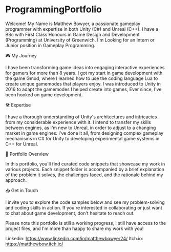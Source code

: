 # ProgrammingPortfolio

Welcome! My Name is Matthew Bowyer, a passionate gameplay programmer with expertise in both Unity (C#) and Unreal (C++). I have a BSc with First Class Honours in Game Design and Development (Programming) at University of Greenwich. I'm Looking for an Intern or Junior position in Gameplay Programming.

🎮 My Journey

I have been transforming game ideas into engaging interactive experiences for gamers for more than 8 years. I got my start in game development with the game Gmod, where I learned how to use the coding language Lua to create unique gamemodes that players enjoy. I was introduced to Unity in 2016 to adapt the gamemodes I helped create into games,  Ever since, I've been hooked on game development.

🛠 Expertise

I have a thorough understanding of Unity's architectures and intricacies from my considerable experience with it. I intend to transfer my skills between engines, as I'm new to Unreal, in order to adjust to a changing market in game engines. I've done it all, from designing complex gameplay mechanisms in C# for Unity to developing experimental game systems in C++ for Unreal.

📖 Portfolio Overview

In this portfolio, you'll find curated code snippets that showcase my work in various projects. Each snippet folder is accompanied by a brief explanation of the problem it solves, the challenges faced, and the rationale behind my approach.

📥 Get in Touch

I invite you to explore the code samples below and see my problem-solving and coding skills in action. If you're interested in collaborating or just want to chat about game development, don't hesitate to reach out.

Please note this portfolio is still a working progress, I still have access to the project files, and I'm more than happy to share my work with you!

Linkedin: https://www.linkedin.com/in/matthewbowyer24/
Itch.io: https://matthewbow.itch.io/ 
